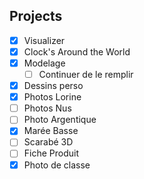 ## Projects

- [x] Visualizer
- [x] Clock's Around the World
- [x] Modelage
  - [ ] Continuer de le remplir
- [x] Dessins perso
- [x] Photos Lorine
- [ ] Photos Nus
- [ ] Photo Argentique
- [x] Marée Basse
- [ ] Scarabé 3D
- [ ] Fiche Produit
- [x] Photo de classe